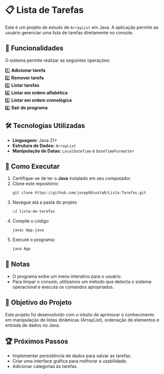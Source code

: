 # 📋 Lista de Tarefas

Este é um projeto de estudo de `ArrayList` em Java. A aplicação permite ao usuário gerenciar uma lista de tarefas diretamente no console.

## 🔹 Funcionalidades
O sistema permite realizar as seguintes operações:

1️⃣ **Adicionar tarefa**  
2️⃣ **Remover tarefa**  
3️⃣ **Listar tarefas**  
4️⃣ **Listar em ordem alfabética**  
5️⃣ **Listar em ordem cronológica**  
6️⃣ **Sair do programa**  

## 🛠️ Tecnologias Utilizadas
- **Linguagem:** Java 21+
- **Estrutura de Dados:** `ArrayList`
- **Manipulação de Datas:** `LocalDateTime` e `DateTimeFormatter`

## 🚀 Como Executar
1. Certifique-se de ter o **Java** instalado em seu computador.
2. Clone este repositório:
   ```sh
   git clone https://github.com/josephDcostaR/Lista-Tarefas.git
   ```
3. Navegue atá a pasta do projeto
    ```sh
    cd lista-de-tarefas
    ```
4. Compile o código
    ```sh
    javac App.java
    ```
5. Execute o programa:
    ```sh
    java App
    ```

## 📝 Notas
- O programa exibe um menu interativo para o usuário.
- Para limpar o console, utilizamos um método que detecta o sistema operacional e executa os comandos apropriados.

## 📌 Objetivo do Projeto
Este projeto foi desenvolvido com o intuito de aprimorar o conhecimento em manipulação de listas dinâmicas (ArrayList), ordenação de elementos e entrada de dados no Java.

## 🏆 Próximos Passos
- Implementar persistência de dados para salvar as tarefas.
- Criar uma interface gráfica para melhorar a usabilidade.
- Adicionar categorias às tarefas.
